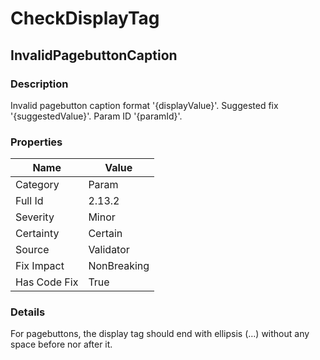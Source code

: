 ﻿---  
uid: Validator_2_13_2  
---

# CheckDisplayTag

## InvalidPagebuttonCaption

### Description

Invalid pagebutton caption format '{displayValue}'. Suggested fix '{suggestedValue}'. Param ID '{paramId}'.

### Properties

| Name         | Value       |
| ------------ | ----------- |
| Category     | Param       |
| Full Id      | 2.13.2      |
| Severity     | Minor       |
| Certainty    | Certain     |
| Source       | Validator   |
| Fix Impact   | NonBreaking |
| Has Code Fix | True        |

### Details

For pagebuttons, the display tag should end with ellipsis (…) without any space before nor after it.
